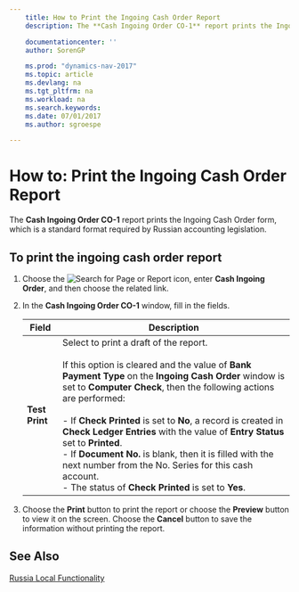 ```yaml
---
    title: How to Print the Ingoing Cash Order Report
    description: The **Cash Ingoing Order CO-1** report prints the Ingoing Cash Order form, which is a standard format required by Russian accounting legislation.

    documentationcenter: ''
    author: SorenGP

    ms.prod: "dynamics-nav-2017"
    ms.topic: article
    ms.devlang: na
    ms.tgt_pltfrm: na
    ms.workload: na
    ms.search.keywords:
    ms.date: 07/01/2017
    ms.author: sgroespe

---
```

# How to: Print the Ingoing Cash Order Report
The **Cash Ingoing Order CO-1** report prints the Ingoing Cash Order form, which is a standard format required by Russian accounting legislation.  

## To print the ingoing cash order report  

1.  Choose the ![Search for Page or Report](../../media/ui-search/search_small.png "Search for Page or Report icon") icon, enter **Cash Ingoing Order**, and then choose the related link.  
2.  In the **Cash Ingoing Order CO-1** window, fill in the fields.  

    |Field|Description|  
    |---------------------------------|---------------------------------------|  
    |**Test Print**|Select to print a draft of the report.<br /><br /> If this option is cleared and the value of **Bank Payment Type** on the **Ingoing Cash Order** window is set to **Computer Check**, then the following actions are performed:<br /><br /> -   If **Check Printed** is set to **No**, a record is created in **Check Ledger Entries** with the value of **Entry Status** set to **Printed**.<br />-   If **Document No.** is blank, then it is filled with the next number from the No. Series for this cash account.<br />-   The status of **Check Printed** is set to **Yes**.|  

3.  Choose the **Print** button to print the report or choose the **Preview** button to view it on the screen. Choose the **Cancel** button to save the information without printing the report.  

## See Also
[Russia Local Functionality](russia-local-functionality.md)
